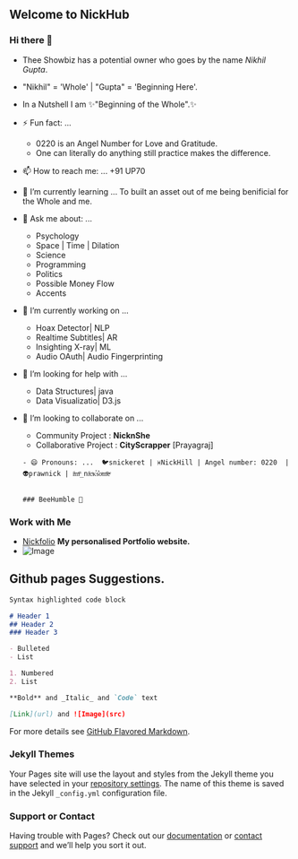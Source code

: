 ## Welcome to NickHub 

### Hi there 👋
- Thee Showbiz has a potential owner who goes by the name *Nikhil Gupta*.
- "Nikhil" = 'Whole' | "Gupta" = 'Beginning Here'. 
- In a Nutshell I am ✨"Beginning of the Whole".✨

- ⚡ Fun fact: ... 
     - 0220 is an Angel Number for Love and Gratitude. 
     - One can literally do anything still practice makes the difference.
    

- 📫 How to reach me: ...  +91 UP70

- 🌱 I’m currently learning ... To built an asset out of me being benificial for the Whole and me.

      

- 💬 Ask me about: ...    
    - Psychology                                                                                 
    - Space | Time | Dilation                                                                      
    - Science                                                                                 
    - Programming                                                                             
    - Politics                                                                               
    - Possible Money Flow                                                                        
    - Accents
    
    
- 🔭 I’m currently working on ...
    - Hoax Detector| NLP
    - Realtime Subtitles| AR
    - Insighting X-ray| ML
    - Audio OAuth| Audio Fingerprinting

- 🤔 I’m looking for help with ...
     - Data Structures| java
     - Data Visualizatio| D3.js
     
- 👯 I’m looking to collaborate on ...
     - Community Project : <b>NicknShe</b>
     - Collaborative Project : **CityScrapper** [Prayagraj]
      
      - 😄 Pronouns: ...  🐦snickeret | ♓NickHill | Angel number: 0220  | 👽prawnick | iͥmͫ_niͥcͨᴋⷦs͛oͦmͫeͤ
      
                                                                                                      ### BeeHumble 👋


### Work with Me

- [Nickfolio](https://hinickin.vercel.app)   **My personalised Portfolio website.**
- ![Image](https://scontent-del1-1.cdninstagram.com/v/t51.2885-19/s320x320/97142309_1643932979095664_7914295550114004992_n.jpg)

## Github pages Suggestions.
```markdown
Syntax highlighted code block

# Header 1
## Header 2
### Header 3

- Bulleted
- List

1. Numbered
2. List

**Bold** and _Italic_ and `Code` text

[Link](url) and ![Image](src)
```

For more details see [GitHub Flavored Markdown](https://guides.github.com/features/mastering-markdown/).

### Jekyll Themes

Your Pages site will use the layout and styles from the Jekyll theme you have selected in your [repository settings](https://github.com/Nickhill28/Nickhill28.github.io/settings). The name of this theme is saved in the Jekyll `_config.yml` configuration file.

### Support or Contact

Having trouble with Pages? Check out our [documentation](https://docs.github.com/categories/github-pages-basics/) or [contact support](https://github.com/contact) and we’ll help you sort it out.
